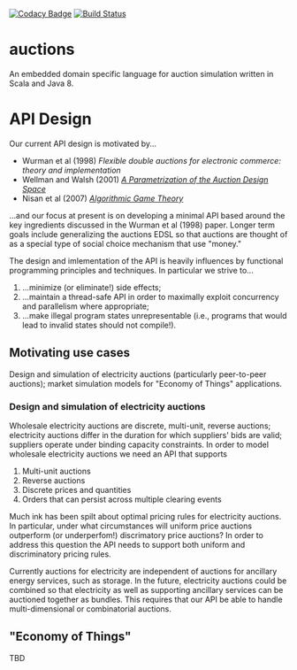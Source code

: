 [![Codacy Badge](https://api.codacy.com/project/badge/Grade/ae56630986234d08a5944cf802fa04d5)](https://www.codacy.com/app/herculesl/auctions?utm_source=github.com&utm_medium=referral&utm_content=EconomicSL/auctions&utm_campaign=badger)
[![Build Status](https://travis-ci.org/EconomicSL/auctions.svg?branch=develop)](https://travis-ci.org/EconomicSL/auctions)

# auctions
An embedded domain specific language for auction simulation written in Scala and Java 8.

# API Design
Our current API design is motivated by...

* Wurman et al (1998) _Flexible double auctions for electronic commerce: theory and implementation_
* Wellman and Walsh (2001) [_A Parametrization of the Auction Design Space_](https://pdfs.semanticscholar.org/88eb/648f4c74c9e8ee50fd818a266b6f1b3b2ca3.pdf)
* Nisan et al (2007) [_Algorithmic Game Theory_](http://www.cs.cmu.edu/~sandholm/cs15-892F13/algorithmic-game-theory.pdf)

...and our focus at present is on developing a minimal API based around the key ingredients discussed in the Wurman et al (1998) paper. Longer term goals include generalizing the auctions EDSL so that auctions are thought of as a special type of social choice mechanism that use "money." 

The design and imlementation of the API is heavily influences by functional programming principles and techniques. In particular we strive to...

1. ...minimize (or eliminate!) side effects;
2. ...maintain a thread-safe API in order to maximally exploit concurrency and parallelism where appropriate;
3. ...make illegal program states unrepresentable (i.e., programs that would lead to invalid states should not compile!).

## Motivating use cases
Design and simulation of electricity auctions (particularly peer-to-peer auctions); market simulation models for "Economy of Things" applications. 

### Design and simulation of electricity auctions
Wholesale electricity auctions are discrete, multi-unit, reverse auctions; electricity auctions differ in the duration for which suppliers' bids are valid; suppliers operate under binding capacity constraints. In order to model wholesale electricity auctions we need an API that supports 

1. Multi-unit auctions
2. Reverse auctions
3. Discrete prices and quantities 
4. Orders that can persist across multiple clearing events

Much ink has been spilt about optimal pricing rules for electricity auctions. In particular, under what circumstances will uniform price auctions outperform (or underperfom!) discrimatory price auctions? In order to address this question the API needs to support both uniform and discriminatory pricing rules.

Currently auctions for electricity are independent of auctions for ancillary energy services, such as storage. In the future, electricity auctions could be combined so that electricity as well as supporting ancillary services can be auctioned together as bundles. This requires that our API be able to handle multi-dimensional or combinatorial auctions.

## "Economy of Things"

TBD
